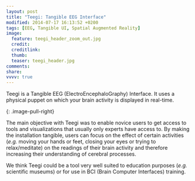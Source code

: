 ```yaml
---
layout: post
title: "Teegi: Tangible EEG Interface"
modified: 2014-07-17 16:13:52 +0200
tags: [EEG, Tangible UI, Spatial Augmented Reality]
image:
  feature: teegi_header_zoom_out.jpg
  credit: 
  creditlink: 
  thumb: 
  teaser: teegi_header.jpg
comments: 
share: 
vvvv: true
---
```


Teegi is a Tangible EEG (ElectroEncephaloGraphy) Interface. It uses a physical puppet on which your brain activity is displayed in real-time.

<script language="VVVV" src="../assets/patches/teegi.v4p"></script>
<div id="renderer"></div>
{: .image-pull-right}

The main objective with Teegi was to enable novice users to get access to tools and visualizations that usually only experts have access to. By making the installation tangible, users can focus on the effect of certain activities (*e.g.* moving your hands or feet, closing your eyes or trying to relax/meditate) on the readings of their brain activity and therefore increasing their understanding of cerebral processes.

We think Teegi could be a tool very well suited to education purposes (*e.g.* scientific museums) or for use in BCI (Brain Computer Interfaces) training.